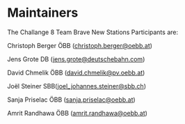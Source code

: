 # Maintainers

The Challange 8 Team Brave New Stations Participants are:

Christoph Berger ÖBB (christoph.berger@oebb.at)

Jens Grote DB (jens.grote@deutschebahn.com)

David Chmelik ÖBB (david.chmelik@pv.oebb.at)

Joël Steiner  SBB(joel_johannes.steiner@sbb.ch)

Sanja Priselac ÖBB (sanja.priselac@oebb.at)

Amrit Randhawa ÖBB (amrit.randhawa@oebb.at)
